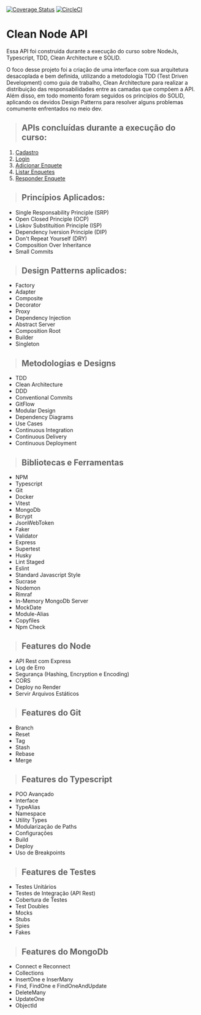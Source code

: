 [![Coverage Status](https://coveralls.io/repos/github/paulojr-eco/Clean-Node-API/badge.svg?branch=main)](https://coveralls.io/github/paulojr-eco/Clean-Node-API?branch=main)
[![CircleCI](https://dl.circleci.com/status-badge/img/circleci/C5V8cHZnhMU5grLNxQmRZa/KSQDeMndzHds368CejJNub/tree/main.svg?style=svg&circle-token=5e67a2999bfc291afe5593c9b9abc0a5d4f4cd1e)](https://dl.circleci.com/status-badge/redirect/circleci/C5V8cHZnhMU5grLNxQmRZa/KSQDeMndzHds368CejJNub/tree/main)

# Clean Node API

Essa API foi construída durante a execução do curso sobre NodeJs, Typescript, TDD, Clean Architecture e SOLID.

O foco desse projeto foi a criação de uma interface com sua arquitetura desacoplada e bem definida, utilizando a metodologia TDD (Test Driven Development) como guia de trabalho, Clean Architecture para realizar a distribuição das responsabilidades entre as camadas que compõem a API. Além disso, em todo momento foram seguidos os princípios do SOLID, aplicando os devidos Design Patterns para resolver alguns problemas comumente enfrentados no meio dev.

> ## APIs concluídas durante a execução do curso:

1. [Cadastro](./requirements/signup.md)
2. [Login](./requirements/login.md)
3. [Adicionar Enquete](./requirements/add-survey.md)
4. [Listar Enquetes](./requirements/survey.md)
5. [Responder Enquete](./requirements/add-survey-result.md)

> ## Princípios Aplicados:
* Single Responsability Principle (SRP)
* Open Closed Principle (OCP)
* Liskov Substituition Principle (ISP)
* Dependency Iversion Principle (DIP)
* Don't Repeat Yourself (DRY)
* Composition Over Inheritance
* Small Commits

> ## Design Patterns aplicados:
* Factory
* Adapter
* Composite
* Decorator
* Proxy
* Dependency Injection
* Abstract Server
* Composition Root
* Builder
* Singleton

> ## Metodologias e Designs

* TDD
* Clean Architecture
* DDD
* Conventional Commits
* GitFlow
* Modular Design
* Dependency Diagrams
* Use Cases
* Continuous Integration
* Continuous Delivery
* Continuous Deployment

> ## Bibliotecas e Ferramentas

* NPM
* Typescript
* Git
* Docker
* Vitest
* MongoDb
* Bcrypt
* JsonWebToken
* Faker
* Validator
* Express
* Supertest
* Husky
* Lint Staged
* Eslint
* Standard Javascript Style
* Sucrase
* Nodemon
* Rimraf
* In-Memory MongoDb Server
* MockDate
* Module-Alias
* Copyfiles
* Npm Check

> ## Features do Node

* API Rest com Express
* Log de Erro
* Segurança (Hashing, Encryption e Encoding)
* CORS
* Deploy no Render
* Servir Arquivos Estáticos

> ## Features do Git

* Branch
* Reset
* Tag
* Stash
* Rebase
* Merge

> ## Features do Typescript

* POO Avançado
* Interface
* TypeAlias
* Namespace
* Utility Types
* Modularização de Paths
* Configurações
* Build
* Deploy
* Uso de Breakpoints

> ## Features de Testes

* Testes Unitários
* Testes de Integração (API Rest)
* Cobertura de Testes
* Test Doubles
* Mocks
* Stubs
* Spies
* Fakes

> ## Features do MongoDb

* Connect e Reconnect
* Collections
* InsertOne e InserMany
* Find, FindOne e FindOneAndUpdate
* DeleteMany
* UpdateOne
* ObjectId
